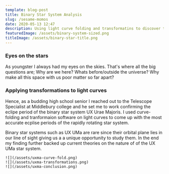```yaml
---
template: blog-post
title: Binary Star System Analysis
slug: /sesame-momos
date: 2020-05-13 12:47
description: Using light curve folding and transformatins to discover the nature of Binary Star System UX Ursae Majoris
featuredImage: /assets/binary-system-sized.png
titleImage: /assets/binary-star-title.png
---
```


### Eyes on the stars
As youngster I always had my eyes on the skies. That's where all the big questions are; Why are we here? Whats before/outside the universe? Why make all this space with us poor matter so far apart? 

### Applying transformations to light curves
Hence, as a budding high school senior I reached out to the Telescope Specialist at Middlebury college and he set me to work confirming the eclipe period of the binary star system UX Urae Majoris. I used curve-folding and tranformaion software on light curves to come up with the most accurate ecplise periods of the rapidly rotating star system. 

Binary star systems such as UX UMa are rare since their orbital plane lies in our line of sight giving us a a unique opportunity to study them. In the end my finding further backed up current theories on the nature of of the UX UMa star system.

```grid|2|UX UMa Screenhots!
![](/assets/uxma-curve-fold.png)
![](/assets/uxma-transformations.png)
![](/assets/uxma-conclusion.png)
```



